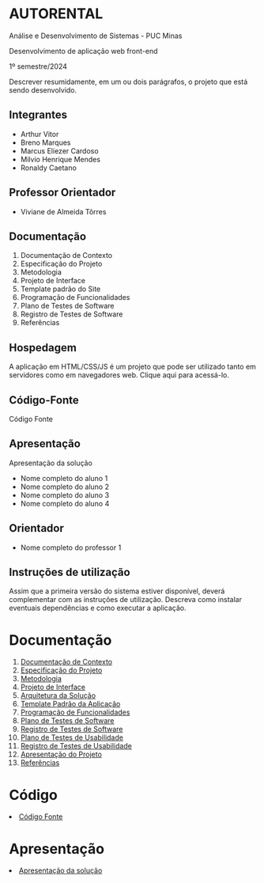 # AUTORENTAL
Análise e Desenvolvimento de Sistemas - PUC Minas

Desenvolvimento de aplicação web front-end

1º semestre/2024

Descrever resumidamente, em um ou dois parágrafos, o projeto que está sendo desenvolvido.

<h2>Integrantes</h2>
<ul>
  <li>Arthur Vitor</li>
  <li>Breno Marques</li>
  <li>Marcus Eliezer Cardoso</li>
  <li>Milvio Henrique Mendes</li>
  <li>Ronaldy Caetano</li>
</ul>

<h2>Professor Orientador</h2>
<ul>
  <li>Viviane de Almeida Tôrres</li>
</ul>

<h2>Documentação</h2>
<ol>
  <li>Documentação de Contexto</li>
  <li>Especificação do Projeto</li>
  <li>Metodologia</li>
  <li>Projeto de Interface</li>
  <li>Template padrão do Site</li>
  <li>Programação de Funcionalidades</li>
  <li>Plano de Testes de Software</li>
  <li>Registro de Testes de Software</li>
  <li>Referências</li>
</ol>

<h2>Hospedagem</h2>
A aplicação em HTML/CSS/JS é um projeto que pode ser utilizado tanto em servidores como em navegadores web. Clique aqui para acessá-lo.

<h2>Código-Fonte</h2>
Código Fonte

<h2>Apresentação</h2>
Apresentação da solução


* Nome completo do aluno 1
* Nome completo do aluno 2
* Nome completo do aluno 3
* Nome completo do aluno 4

## Orientador

* Nome completo do professor 1

## Instruções de utilização

Assim que a primeira versão do sistema estiver disponível, deverá complementar com as instruções de utilização. Descreva como instalar eventuais dependências e como executar a aplicação.

# Documentação

<ol>
<li><a href="docs/01-Documentação de Contexto.md"> Documentação de Contexto</a></li>
<li><a href="docs/02-Especificação do Projeto.md"> Especificação do Projeto</a></li>
<li><a href="docs/03-Metodologia.md"> Metodologia</a></li>
<li><a href="docs/04-Projeto de Interface.md"> Projeto de Interface</a></li>
<li><a href="docs/05-Arquitetura da Solução.md"> Arquitetura da Solução</a></li>
<li><a href="docs/06-Template Padrão da Aplicação.md"> Template Padrão da Aplicação</a></li>
<li><a href="docs/07-Programação de Funcionalidades.md"> Programação de Funcionalidades</a></li>
<li><a href="docs/08-Plano de Testes de Software.md"> Plano de Testes de Software</a></li>
<li><a href="docs/09-Registro de Testes de Software.md"> Registro de Testes de Software</a></li>
<li><a href="docs/10-Plano de Testes de Usabilidade.md"> Plano de Testes de Usabilidade</a></li>
<li><a href="docs/11-Registro de Testes de Usabilidade.md"> Registro de Testes de Usabilidade</a></li>
<li><a href="docs/12-Apresentação do Projeto.md"> Apresentação do Projeto</a></li>
<li><a href="docs/13-Referências.md"> Referências</a></li>
</ol>

# Código

<li><a href="src/README.md"> Código Fonte</a></li>

# Apresentação

<li><a href="presentation/README.md"> Apresentação da solução</a></li>
